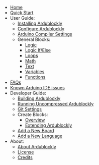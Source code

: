 - [Home](Home)
- [Quick Start](Quick-Start)
- User Guide:
    - [Installing Ardublockly](Installing-Ardublockly)
    - [Configure Ardublockly](Configure-Ardublockly)
    - [Arduino Compiler Settings](Arduino-Compiler-Settings)
    - General Blocks:
        - [Logic](Create-~-Logic)
        - [Logic If/Else](Create-~-IfElse)
        - [Loops](Create-~-Loops)
        - [Math](Create-~-Math)
        - [Text](Create-~-Text)
        - [Variables](Create-~-Variables)
        - [Functions](Create-~-Functions)
- [FAQs](FAQs)
- [Known Arduino IDE issues](Known-Arduino-IDE-issues)
- Developer Guide:
    - [Building Ardublockly](Building-Ardublockly)
    - [Running Uncompressed Ardublockly](Running-Uncompressed-Ardublockly)
    - [Git Settings](Git-Settings)
    - Create Blocks:
        - [Overview](Create-Blocks)
        - [Extending Ardublockly](Create-Blocks-~-Extending-Ardublockly)
    - [Add a New Board](Add-New-Arduino-Board)
    - [Add a New Language](Add-New-Language)
- About:
    - [About Ardublockly](About)
    - [License](License)
    - [Credits](Credits)
